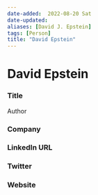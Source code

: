 ```yaml
---
date-added:  2022-08-20 Sat
date-updated: 
aliases: [David J. Epstein]
tags: [Person]
title: "David Epstein"
---
```


# David Epstein

### Title
Author

### Company


### LinkedIn URL


### Twitter


### Website





